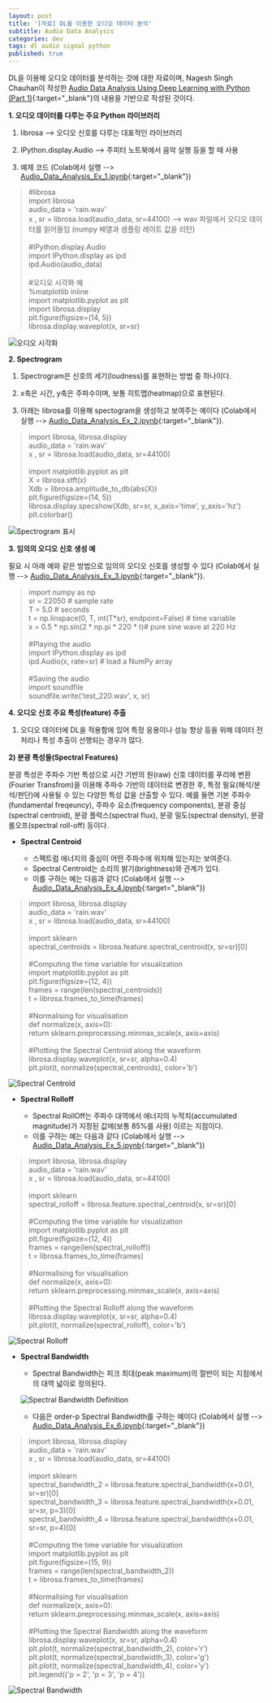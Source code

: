 ```yaml
---
layout: post
title: '[자료] DL을 이용한 오디오 데이터 분석'
subtitle: Audio Data Analysis
categories: dev
tags: dl audio signal python
published: true
---
```

DL을 이용해 오디오 데이터를 분석하는 것에 대한 자료이며, Nagesh Singh Chauhan이 작성한 [Audio Data Analysis Using Deep Learning with Python (Part 1)](https://www.kdnuggets.com/2020/02/audio-data-analysis-deep-learning-python-part-1.html){:target="_blank"}의 내용을 기반으로 작성된 것이다.

**1. 오디오 데이터를 다루는 주요 Python 라이브러리**

1) librosa --> 오디오 신호를 다루는 대표적인 라이브러리

2) IPython.display.Audio --> 주피터 노트북에서 음악 실행 등을 할 때 사용

3) 예제 코드 (Colab에서 실행 --> [Audio_Data_Analysis_Ex_1.ipynb](https://colab.research.google.com/github/AIWithDaddy/AIWithDaddy.github.io/blob/master/code/Audio_Data_Analysis_Ex_1.ipynb){:target="_blank"})

> #librosa<br>
> import librosa<br>
> audio_data = 'rain.wav'<br>
> x , sr = librosa.load(audio_data, sr=44100) --> wav 파일에서 오디오 데이터를 읽어들임 (numpy 배열과 샘플링 레이트 값을 리턴)<br>
><br>
> #IPython.display.Audio<br>
> import IPython.display as ipd<br>
> ipd.Audio(audio_data)<br>
><br>
> #오디오 시각화 예<br>
> %matplotlib inline<br>
> import matplotlib.pyplot as plt<br>
> import librosa.display<br>
> plt.figure(figsize=(14, 5))<br>
> librosa.display.waveplot(x, sr=sr)<br>

  ![오디오 시각화](https://AIWithDaddy.github.io/assets/img/dev/dl/2021-04-05-dev-dl-AudioDataAnalysis_1.jpg)

**2. Spectrogram**

1) Spectrogram은 신호의 세기(loudness)를 표현하는 방법 중 하나이다.

2) x축은 시간, y축은 주파수이며, 보통 히트맵(heatmap)으로 표현된다.

3) 아래는 librosa를 이용해 spectogram을 생성하고 보여주는 예이다 (Colab에서 실행 --> [Audio_Data_Analysis_Ex_2.ipynb](https://colab.research.google.com/github/AIWithDaddy/AIWithDaddy.github.io/blob/master/code/Audio_Data_Analysis_Ex_2.ipynb){:target="_blank"}).

> import librosa, librosa.display<br>
> audio_data = 'rain.wav'<br>
> x , sr = librosa.load(audio_data, sr=44100)<br>
><br>
> import matplotlib.pyplot as plt<br>
> X = librosa.stft(x)<br>
> Xdb = librosa.amplitude_to_db(abs(X))<br>
> plt.figure(figsize=(14, 5))<br>
> librosa.display.specshow(Xdb, sr=sr, x_axis='time', y_axis='hz')<br>
> plt.colorbar()<br>

  ![Spectrogram 표시](https://AIWithDaddy.github.io/assets/img/dev/dl/2021-04-05-dev-dl-AudioDataAnalysis_2.jpg)

**3. 임의의 오디오 신호 생성 예**

필요 시 아래 예와 같은 방법으로 임의의 오디오 신호를 생성할 수 있다 (Colab에서 실행 --> [Audio_Data_Analysis_Ex_3.ipynb](https://colab.research.google.com/github/AIWithDaddy/AIWithDaddy.github.io/blob/master/code/Audio_Data_Analysis_Ex_3.ipynb){:target="_blank"}).

> import numpy as np<br>
> sr = 22050 # sample rate<br>
> T = 5.0    # seconds<br>
> t = np.linspace(0, T, int(T*sr), endpoint=False) # time variable<br>
> x = 0.5 * np.sin(2 * np.pi * 220 * t)# pure sine wave at 220 Hz<br>
> <br>
> #Playing the audio<br>
> import IPython.display as ipd<br>
> ipd.Audio(x, rate=sr) # load a NumPy array<br>
> <br>
> #Saving the audio<br>
> import soundfile<br>
> soundfile.write('test_220.wav', x, sr)<br>

**4. 오디오 신호 주요 특성(feature) 추출**

1) 오디오 데이터에 DL을 적용함에 있어 특정 응용이나 성능 향상 등을 위해 데이터 전처리나 특성 추출이 선행되는 경우가 많다.

**2) 분광 특성들(Spectral Features)**

분광 특성은 주파수 기반 특성으로 시간 기반의 원(raw) 신호 데이터를 푸리에 변환(Fourier Transfrom)을 이용해 주파수 기반의 데이터로 변경한 후, 특정 필요(해석/분석/판단)에 사용될 수 있는 다양한 특성 값을 산출할 수 있다. 예를 들면 기본 주파수(fundamental freqeuncy), 주파수 요소(frequency components), 분광 중심(spectral centroid), 분광 플럭스(spectral flux), 분광 밀도(spectral density), 분광 롤오프(spectral roll-off) 등이다.
  
- **Spectral Centroid**

	- 스팩트럼 에너지의 중심이 어떤 주파수에 위치해 있는지는 보여준다. 
	- Spectral Centroid는 소리의 밝기(brightness)와 관계가 있다. 
	- 이를 구하는 예는 다음과 같다 (Colab에서 실행 --> [Audio_Data_Analysis_Ex_4.ipynb](https://colab.research.google.com/github/AIWithDaddy/AIWithDaddy.github.io/blob/master/code/Audio_Data_Analysis_Ex_4.ipynb){:target="_blank"})

> import librosa, librosa.display<br>
> audio_data = 'rain.wav'<br>
> x , sr = librosa.load(audio_data, sr=44100)<br>
> <br>
> import sklearn<br>
> spectral_centroids = librosa.feature.spectral_centroid(x, sr=sr)[0]<br>
> <br>
> #Computing the time variable for visualization<br>
> import matplotlib.pyplot as plt<br>
> plt.figure(figsize=(12, 4))<br>
> frames = range(len(spectral_centroids))<br>
> t = librosa.frames_to_time(frames)<br>
> <br>
> #Normalising for visualisation<br>
> def normalize(x, axis=0):<br>
>     return sklearn.preprocessing.minmax_scale(x, axis=axis)<br>
> <br>
> #Plotting the Spectral Centroid along the waveform<br>
> librosa.display.waveplot(x, sr=sr, alpha=0.4)<br>
> plt.plot(t, normalize(spectral_centroids), color='b')<br>

  ![Spectral Centrold](https://AIWithDaddy.github.io/assets/img/dev/dl/2021-04-05-dev-dl-AudioDataAnalysis_3.jpg)

- **Spectral Rolloff**

	- Spectral RollOff는 주파수 대역에서 에너지의 누적치(accumulated magnitude)가 지정된 값에(보통 85%를 사용) 이르는 지점이다.
	- 이를 구하는 예는 다음과 같다 (Colab에서 실행 --> [Audio_Data_Analysis_Ex_5.ipynb](https://colab.research.google.com/github/AIWithDaddy/AIWithDaddy.github.io/blob/master/code/Audio_Data_Analysis_Ex_5.ipynb){:target="_blank"})
    

> import librosa, librosa.display<br>
> audio_data = 'rain.wav'<br>
> x , sr = librosa.load(audio_data, sr=44100)<br>
> <br>
> import sklearn<br>
> spectral_rolloff = librosa.feature.spectral_centroid(x, sr=sr)[0]<br>
> <br>
> #Computing the time variable for visualization<br>
> import matplotlib.pyplot as plt<br>
> plt.figure(figsize=(12, 4))<br>
> frames = range(len(spectral_rolloff))<br>
> t = librosa.frames_to_time(frames)<br>
> <br>
> #Normalising for visualisation<br>
> def normalize(x, axis=0):<br>
>     return sklearn.preprocessing.minmax_scale(x, axis=axis)<br>
> <br>
> #Plotting the Spectral Rolloff along the waveform<br>
> librosa.display.waveplot(x, sr=sr, alpha=0.4)<br>
> plt.plot(t, normalize(spectral_rolloff), color='b')<br>

  ![Spectral Rolloff](https://AIWithDaddy.github.io/assets/img/dev/dl/2021-04-05-dev-dl-AudioDataAnalysis_4.jpg)

- **Spectral Bandwidth**

	- Spectral Bandwidth는 피크 최대(peak maximum)의 절반이 되는 지점에서의 대역 넓이로 정의된다.

  ![Spectral Bandwidth Definition](https://AIWithDaddy.github.io/assets/img/dev/dl/2021-04-05-dev-dl-AudioDataAnalysis_5.jpg)    

	- 다음은 order-p Spectral Bandwidth를 구하는 예이다 (Colab에서 실행 --> [Audio_Data_Analysis_Ex_6.ipynb](https://colab.research.google.com/github/AIWithDaddy/AIWithDaddy.github.io/blob/master/code/Audio_Data_Analysis_Ex_6.ipynb){:target="_blank"})

> import librosa, librosa.display<br>
> audio_data = 'rain.wav'<br>
> x , sr = librosa.load(audio_data, sr=44100)<br>
> <br>
> import sklearn<br>
> spectral_bandwidth_2 = librosa.feature.spectral_bandwidth(x+0.01, sr=sr)[0]<br>
> spectral_bandwidth_3 = librosa.feature.spectral_bandwidth(x+0.01, sr=sr, p=3)[0]<br>
> spectral_bandwidth_4 = librosa.feature.spectral_bandwidth(x+0.01, sr=sr, p=4)[0]<br>
> <br>
> #Computing the time variable for visualization<br>
> import matplotlib.pyplot as plt<br>
> plt.figure(figsize=(15, 9))<br>
> frames = range(len(spectral_bandwidth_2))<br>
> t = librosa.frames_to_time(frames)<br>
> <br>
> #Normalising for visualisation<br>
> def normalize(x, axis=0):<br>
>     return sklearn.preprocessing.minmax_scale(x, axis=axis)<br>
> <br>
> #Plotting the Spectral Bandwidth along the waveform<br>
> librosa.display.waveplot(x, sr=sr, alpha=0.4)<br>
> plt.plot(t, normalize(spectral_bandwidth_2), color='r')<br>
> plt.plot(t, normalize(spectral_bandwidth_3), color='g')<br>
> plt.plot(t, normalize(spectral_bandwidth_4), color='y')<br>
> plt.legend(('p = 2', 'p = 3', 'p = 4'))<br>

  ![Spectral Bandwidth](https://AIWithDaddy.github.io/assets/img/dev/dl/2021-04-05-dev-dl-AudioDataAnalysis_6.jpg)
